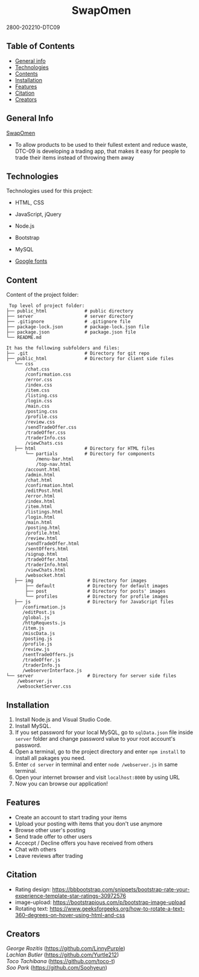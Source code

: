 
<h1 align="center"> SwapOmen </h1>
<p>2800-202210-DTC09</P>

## Table of Contents

* [General info](#general-info)
* [Technologies](#technologies)
* [Contents](#content)
* [Installation](#installation)
* [Features](#features)
* [Citation](#citation)
* [Creators](#creators)

## General Info

[SwapOmen](https://sub.yurtle.net/)
* To allow products to be used to their fullest extent and reduce waste, DTC-09 is developing a trading app, that makes it easy for people to trade their items instead of throwing them away

## Technologies
Technologies used for this project:
* HTML, CSS
* JavaScript, jQuery
* Node.js
* Bootstrap
* MySQL

* [Google fonts](https://fonts.google.com/)

## Content
Content of the project folder:

```
 Top level of project folder:
├── public_html              # public directory
├── server                   # server directory
├── .gitignore               # .gitignore file
├── package-lock.json        # package-lock.json file
├── package.json             # package.json file
└── README.md

It has the following subfolders and files:
├── .git                     # Directory for git repo     
├── public_html              # Directory for client side files
   └── css
       /chat.css
       /confirmation.css
       /error.css
       /index.css
       /item.css
       /listing.css
       /login.css
       /main.css
       /posting.css
       /profile.css
       /review.css
       /sendTradeOffer.css
       /tradeOffer.css
       /traderInfo.css
       /viewChats.css
   ├── html                  # Directory for HTML files
       └── partials          # Directory for components
           /menu-bar.html
           /top-nav.html
       /account.html
       /admin.html
       /chat.html
       /confirmation.html
       /editPost.html
       /error.html
       /index.html
       /item.html
       /listings.html
       /login.html
       /main.html
       /posting.html
       /profile.html
       /review.html
       /sendTradeOffer.html
       /sentOffers.html
       /signup.html
       /tradeOffer.html
       /traderInfo.html
       /viewChats.html
       /websocket.html
   ├── img                    # Directory for images
       ├── default            # Directory for default images
       ├── post               # Directory for posts' images
       └── profiles           # Directory for profile images  
   ├── js                     # Directory for JavaScript files
      /confirmation.js
      /editPost.js
      /global.js
      /httpRequests.js
      /item.js
      /miscData.js
      /posting.js
      /profile.js
      /review.js
      /sentTradeOffers.js
      /tradeOffer.js
      /traderInfo.js
      /webserverInterface.js
└── server                    # Directory for server side files
    /webserver.js              
    /websocketServer.css             
```

## Installation
1. Install Node.js and Visual Studio Code.
2. Install MySQL.
3. If you set password for your local MySQL, go to `sqlData.json` file inside `server` folder and change password value to your root account's password.
4. Open a terminal, go to the project directory and enter ```npm install``` to install all pakages you need.
5. Enter ```cd server``` in terminal and enter ```node /webserver.js``` in same terminal.
6. Open your internet browser and visit ```localhost:8000``` by using URL
7. Now you can browse our application!


## Features
* Create an account to start trading your items
* Upload your posting with items that you don't use anymore
* Browse other user's posting
* Send trade offer to other users
* Accecpt / Decline offers you have received from others
* Chat with others
* Leave reviews after trading

## Citation
* Rating design: https://bbbootstrap.com/snippets/bootstrap-rate-your-experience-template-star-ratings-30972576
* image-upload: https://bootstrapious.com/p/bootstrap-image-upload  
* Rotating text: https://www.geeksforgeeks.org/how-to-rotate-a-text-360-degrees-on-hover-using-html-and-css

## Creators
*George Rozitis* (https://github.com/LinnyPurple)  
*Lachlan Butler* (https://github.com/Yurtle212)  
*Toco Tachibana* (https://github.com/toco-t)  
*Soo Park* (https://github.com/Soohyeun) 